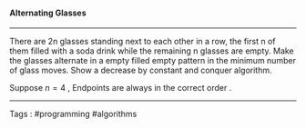 #### Alternating Glasses
___
 There are 2n glasses standing next to each other in a row, the first n of them filled with a soda drink while the remaining n glasses are empty. Make the glasses alternate in a empty filled empty  pattern in the minimum number of glass moves. Show a decrease by constant and conquer algorithm.

Suppose $n=4$ , Endpoints are always in the correct order .
 ___
 Tags : #programming #algorithms 